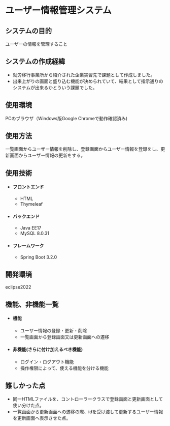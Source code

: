 # ユーザー情報管理システム
## システムの目的
ユーザーの情報を管理すること
## システムの作成経緯
* 就労移行事業所から紹介された企業実習先で課題として作成しました。
* 出来上がりの画面と盛り込む機能が決められていて、結果として指示通りのシステムが出来るかとういう課題でした。
## 使用環境
PCのブラウザ（Windows版Google Chromeで動作確認済み)
## 使用方法
一覧画面からユーザー情報を削除し、登録画面からユーザー情報を登録をし、更新画面からユーザー情報の更新をする。
## 使用技術
  * #### フロントエンド
    * HTML
    * Thymeleaf 
  * #### バックエンド
    * Java EE17
    * MySQL 8.0.31  
  * #### フレームワーク
    * Spring Boot 3.2.0
## 開発環境
eclipse2022
## 機能、非機能一覧
  * #### 機能
    * ユーザー情報の登録・更新・削除
    * 一覧画面から登録画面又は更新画面への遷移 
  * #### 非機能(さらに付け加えるべき機能)
    * ログイン・ログアウト機能
    * 操作権限によって、使える機能を分ける機能 
## 難しかった点
  * 同一HTMLファイルを、コントローラークラスで登録画面と更新画面として使い分けた点。
  * 一覧画面から更新画面への遷移の際、idを受け渡して更新するユーザー情報を更新画面へ表示させた点。
